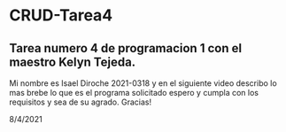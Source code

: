 <h1>CRUD-Tarea4</h1>
<h2>Tarea numero 4 de programacion 1 con el maestro Kelyn Tejeda.</h2>

Mi nombre es Isael Diroche 2021-0318 y en el siguiente video describo lo mas brebe lo que es el programa solicitado espero y cumpla con los requisitos y sea de su agrado. Gracias!  





8/4/2021
